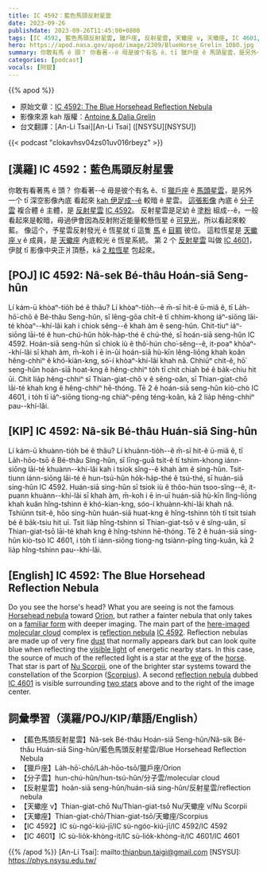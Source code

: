 ```yaml
---
title: IC 4592：藍色馬頭反射星雲
date: 2023-09-26
publishdate: 2023-09-26T11:45:00+0800
tags: [IC 4592, 藍色馬頭反射星雲, 獵戶座, 反射星雲, 天蠍座 ν, 天蠍座, IC 4601, 分子雲, 可見光]
hero: https://apod.nasa.gov/apod/image/2309/BlueHorse_Grelin_1080.jpg
summary: 你敢有馬 ê 頭？ 你看著--ê 毋是彼个有名 ê、tī 獵戶座 ê 馬頭星雲，是另外一个 tī 深空影像內底 看起來 kah 伊足成--ê 較暗 ê 星雲。
categories: [podcast]
vocals: [阿錕]
---
```


{{% apod %}}

- 原始文章：[IC 4592: The Blue Horsehead Reflection Nebula](https://apod.nasa.gov/apod/ap230926.html)
- 影像來源 kah 版權：[Antoine & Dalia Grelin](https://www.galactic-hunter.com/about)
- 台文翻譯：[An-Li Tsai][An-Li Tsai] ([NSYSU][NSYSU])

{{< podcast "clokavhsv04zs01uv016rbeyz" >}}

## [漢羅] IC 4592：藍色馬頭反射星雲
你敢有看著馬 ê 頭？
你看著--ê 毋是彼个有名 ê、tī [獵戶座][Orion] ê [馬頭星雲][Horsehead nebula]，是另外一个 tī 深空影像內底 看起來 [kah 伊足成--ê][familiar form] 較暗 ê 星雲。
[這張影像][here-imaged] 內底 ê [分子雲][molecular cloud] 複合體 ê 主體，是 [反射星雲][reflection nebula 1] [IC 4592][IC 4592]。
反射星雲是足幼 ê [塗粉][dust] 組成--ê，一般看起來是較暗，毋過伊會因為反射附近能量較懸恆星 ê [可見光][visible light]，所以看起來較藍。
像這个，予星雲反射發光 ê 恆星就 tī 這隻 [馬][horse] ê [目睭][eye] 彼位。
這粒恆星是 [天蠍座 ν][Nu Scorpii] ê 成員，是 [天蠍座][Scorpius] 內底較光 ê 恆星系統。
第 2 个 [反射星雲][reflection nebula 2] 叫做 [IC 4601][IC 4601]，伊就 tī 影像中央正爿頂懸，kā [2 粒恆星][two stars] 包起來。

## [POJ] IC 4592: Nâ-sek Bé-thâu Hoán-siā Seng-hûn
Lí kám-ū khòaⁿ-tio̍h bé ê thâu?
Lí khòaⁿ-tio̍h--ê m̄-sī hit-ê ū-miâ ê, tī La̍h-hō͘-chō ê Bé-thâu Seng-hûn, sī lēng-gōa chi̍t-ê tī chhim-khong iáⁿ-siōng lāi-té khòaⁿ--khí-lâi kah i chiok sêng--ê khah àm ê seng-hûn.
Chit-tiuⁿ iáⁿ-siōng lāi-té ê hun-chú-hûn ho̍k-ha̍p-thé ê chú-thé, sī hoán-siā seng-hûn IC 4592.
Hoán-siā seng-hûn sī chiok iù ê thô͘-hún cho͘-sêng--ê, it-poaⁿ khòaⁿ--khí-lâi sī khah àm, m̄-koh i ē in-ūi hoán-siā hù-kīn lêng-liōng khah koân hêng-chhiⁿ ê khó-kiàn-kng, só͘-í khòaⁿ-khí-lâi khah nâ.
Chhiūⁿ chit-ê, hō͘ seng-hûn hoán-siā hoat-kng ê hêng-chhiⁿ to̍h tī chit chiah bé ê ba̍k-chiu hit ūi.
Chit lia̍p hêng-chhiⁿ sī Thian-giat-chō ν ê sêng-oân, sī Thian-giat-chō lāi-té khah kng ê hêng-chhiⁿ hē-thóng.
Tē 2 ê hoán-siā seng-hûn kiò-chò IC 4601, i to̍h tī iáⁿ-siōng tiong-ng chiàⁿ-pêng téng-koân, kā 2 lia̍p hêng-chhiⁿ pau--khí-lâi.

## [KIP] IC 4592: Nâ-sik Bé-thâu Huán-siā Sing-hûn
Lí kám-ū khuànn-tio̍h bé ê thâu?
Lí khuànn-tio̍h--ê m̄-sī hit-ê ū-miâ ê, tī La̍h-hōo-tsō ê Bé-thâu Sing-hûn, sī līng-guā tsi̍t-ê tī tshim-khong iánn-siōng lāi-té khuànn--khí-lâi kah i tsiok sîng--ê khah àm ê sing-hûn.
Tsit-tiunn iánn-siōng lāi-té ê hun-tsú-hûn ho̍k-ha̍p-thé ê tsú-thé, sī huán-siā sing-hûn IC 4592.
Huán-siā sing-hûn sī tsiok iù ê thôo-hún tsoo-sîng--ê, it-puann khuànn--khí-lâi sī khah àm, m̄-koh i ē in-uī huán-siā hù-kīn lîng-liōng khah kuân hîng-tshinn ê khó-kìan-kng, sóo-í khuànn-khí-lâi khah nâ.
Tshiūnn tsit-ê, hōo sing-hûn huán-siā huat-kng ê hîng-tshinn to̍h tī tsit tsiah bé ê ba̍k-tsiu hit uī.
Tsit lia̍p hîng-tshinn sī Thian-giat-tsō ν ê sîng-uân, sī Thian-giat-tsō lāi-té khah kng ê hîng-tshinn hē-thóng.
Tē 2 ê huán-siā sing-hûn kiò-tsò IC 4601, i to̍h tī iánn-siōng tiong-ng tsiànn-pîng tíng-kuân, kā 2 lia̍p hîng-tshinn pau--khí-lâi.

## [English] IC 4592: The Blue Horsehead Reflection Nebula
Do you see the horse's head?
What you are seeing is not the famous [Horsehead nebula][Horsehead nebula] toward [Orion][Orion], but rather a fainter nebula that only takes on a [familiar form][familiar form] with deeper imaging.
The main part of the [here-imaged][here-imaged] [molecular cloud][molecular cloud] complex is [reflection nebula][reflection nebula 1] [IC 4592][IC 4592].
Reflection nebulas are made up of very fine [dust][dust] that normally appears dark but can look quite blue when reflecting the [visible light][visible light] of energetic nearby stars.
In this case, the source of much of the reflected light is a star at the [eye][eye] of the [horse][horse].
That star is part of [Nu Scorpii][Nu Scorpii], one of the brighter star systems toward the constellation of the Scorpion ([Scorpius][Scorpius]).
A second [reflection nebula][reflection nebula 2] dubbed [IC 4601][IC 4601] is visible surrounding [two stars][two stars] above and to the right of the image center.

## 詞彙學習（漢羅/POJ/KIP/華語/English）
- 【藍色馬頭反射星雲】Nâ-sek Bé-thâu Hoán-siā Seng-hûn/Nâ-sik Bé-thâu Huán-siā Sing-hûn/藍色馬頭反射星雲/Blue Horsehead Reflection Nebula
- 【獵戶座】La̍h-hō͘-chō/La̍h-hōo-tsō/獵戶座/Orion
- 【分子雲】hun-chú-hûn/hun-tsú-hûn/分子雲/molecular cloud
- 【反射星雲】hoán-siā seng-hûn/huán-siā sing-hûn/反射星雲/reflection nebula
- 【天蠍座 ν】Thian-giat-chō Nu/Thian-giat-tsō Nu/天蠍座 ν/Nu Scorpii
- 【天蠍座】Thian-giat-chō/Thian-giat-tsō/天蠍座/Scorpius
- 【IC 4592】IC sù-ngó͘-kiú-jī/IC sù-ngóo-kiú-jī/IC 4592/IC 4592
- 【IC 4601】IC sù-lio̍k-khòng-it/IC sù-lio̍k-khòng-it/IC 4601/IC 4601

{{% /apod %}}
[An-Li Tsai]: mailto:thianbun.taigi@gmail.com
[NSYSU]: https://phys.nsysu.edu.tw/

[copyright]: https://apod.nasa.gov/apod/fap/lib/about_apod.html#srapply
[License]: https://creativecommons.org/licenses/by/2.0/

[Horsehead nebula]:https://apod.nasa.gov/apod/ap220921.html
[Orion]:https://apod.nasa.gov/apod/ap210509.html
[familiar form]:https://apod.nasa.gov/apod/ap210704.html
[here-imaged]:https://www.galactic-hunter.com/post/ic4592
[molecular cloud]:https://apod.nasa.gov/apod/ap230129.html
[reflection nebula 1]:https://en.wikipedia.org/wiki/Reflection_nebula
[IC 4592]:https://en.wikipedia.org/wiki/IC_4592
[dust]:https://apod.nasa.gov/apod/ap030706.html
[visible light]:https://science.nasa.gov/ems/09_visiblelight
[eye]:https://www.youtube.com/watch?v=tw0VJ1K93PM
[horse]:http://3.bp.blogspot.com/-DYPBo1QCnls/UBAUokUjOFI/AAAAAAAAAck/gSVevljIUUc/s640/funnyface.jpg
[Nu Scorpii]:http://en.wikipedia.org/wiki/Nu_Scorpii
[Scorpius]:https://en.wikipedia.org/wiki/Scorpius
[reflection nebula 2]:https://apod.nasa.gov/apod/reflection_nebulae.html
[IC 4601]:https://www.astrobin.com/iky5d6/B/
[two stars]:https://www.atnf.csiro.au/outreach/education/senior/astrophysics/binary_intro.html
